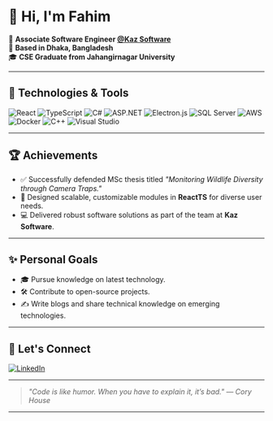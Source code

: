 # 👋 Hi, I'm Fahim

🚀 **Associate Software Engineer [@Kaz Software](https://kaz.com.bd)**  
📍 **Based in Dhaka, Bangladesh**  
🎓 **CSE Graduate from Jahangirnagar University**

---

## 🔧 Technologies & Tools
![React](https://img.shields.io/badge/-React-61DAFB?logo=react&logoColor=white&style=flat-square)
![TypeScript](https://img.shields.io/badge/-TypeScript-3178C6?logo=typescript&logoColor=white&style=flat-square)
![C#](https://img.shields.io/badge/-C%23-239120?logo=csharp&logoColor=white&style=flat-square)
![ASP.NET](https://img.shields.io/badge/-ASP.NET-512BD4?logo=dotnet&logoColor=white&style=flat-square)
![Electron.js](https://img.shields.io/badge/-Electron-47848F?logo=electron&logoColor=white&style=flat-square)
![SQL Server](https://img.shields.io/badge/-SQL%20Server-CC2927?logo=microsoftsqlserver&logoColor=white&style=flat-square)
![AWS](https://img.shields.io/badge/-AWS-FF9900?logo=amazonaws&logoColor=white&style=flat-square)
![Docker](https://img.shields.io/badge/-Docker-2496ED?logo=docker&logoColor=white&style=flat-square)
![C++](https://img.shields.io/badge/-C++-00599C?logo=cplusplus&logoColor=white&style=flat-square)
![Visual Studio](https://img.shields.io/badge/-Visual%20Studio-5C2D91?logo=visualstudio&logoColor=white&style=flat-square)

---



## 🏆 Achievements
- ✅ Successfully defended MSc thesis titled *"Monitoring Wildlife Diversity through Camera Traps."*  
- 🚀 Designed scalable, customizable modules in **ReactTS** for diverse user needs.  
- 💻 Delivered robust software solutions as part of the team at **Kaz Software**.  

---

## ✨ Personal Goals
- 🎓 Pursue knowledge on latest technology.  
- 🛠️ Contribute to open-source projects.  
- ✍️ Write blogs and share technical knowledge on emerging technologies.  

---

## 💬 Let's Connect
[![LinkedIn](https://img.shields.io/badge/-LinkedIn-0A66C2?logo=linkedin&logoColor=white&style=flat-square)]([https://www.linkedin.com/in/yourprofile](https://www.linkedin.com/in/fahimul1997/))  

---

> *"Code is like humor. When you have to explain it, it’s bad." — Cory House*

---

